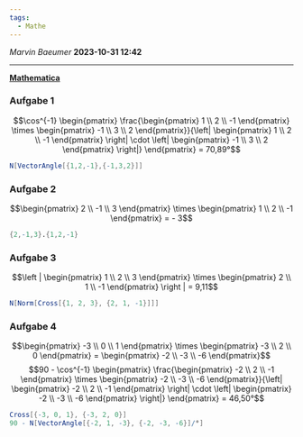 ```yaml
---
tags:
  - Mathe
---
```

*Marvin Baeumer* **2023-10-31 12:42**

---
**[Mathematica](Übungsaufgaben.nb)**
### Aufgabe 1
$$\cos^{-1} \begin{pmatrix} \frac{\begin{pmatrix} 1 \\ 2 \\ -1 \end{pmatrix} \times \begin{pmatrix} -1 \\ 3 \\ 2 \end{pmatrix}}{\left| \begin{pmatrix} 1 \\ 2 \\ -1 \end{pmatrix} \right| \cdot \left| \begin{pmatrix} -1 \\ 3 \\ 2 \end{pmatrix} \right|} \end{pmatrix} = 70,89°$$
```mathematica
N[VectorAngle[{1,2,-1},{-1,3,2}]]
```
### Aufgabe 2
$$\begin{pmatrix} 2 \\ -1 \\ 3 \end{pmatrix} \times \begin{pmatrix} 1 \\ 2 \\ -1 \end{pmatrix} = - 3$$
```mathematica
{2,-1,3}.{1,2,-1}
```
### Aufgabe 3
$$\left | \begin{pmatrix} 1 \\ 2 \\ 3 \end{pmatrix} \times \begin{pmatrix} 2 \\ 1 \\ -1 \end{pmatrix} \right | = 9,11$$
```mathematica
N[Norm[Cross[{1, 2, 3}, {2, 1, -1}]]]
```
### Aufgabe 4
$$\begin{pmatrix} -3 \\ 0 \\ 1 \end{pmatrix} \times \begin{pmatrix} -3 \\ 2 \\ 0 \end{pmatrix} = \begin{pmatrix} -2 \\ -3 \\ -6 \end{pmatrix}$$
$$90 - \cos^{-1} \begin{pmatrix} \frac{\begin{pmatrix} -2 \\ 2 \\ -1 \end{pmatrix} \times \begin{pmatrix} -2 \\ -3 \\ -6 \end{pmatrix}}{\left| \begin{pmatrix} -2 \\ 2 \\ -1 \end{pmatrix} \right| \cdot \left| \begin{pmatrix} -2 \\ -3 \\ -6 \end{pmatrix} \right|} \end{pmatrix} = 46,50°$$
```mathematica
Cross[{-3, 0, 1}, {-3, 2, 0}]
90 - N[VectorAngle[{-2, 1, -3}, {-2, -3, -6}]/°] 
```